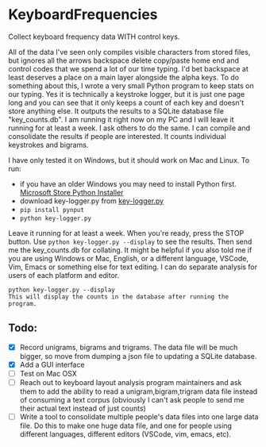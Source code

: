 # KeyboardFrequencies

Collect keyboard frequency data WITH control keys.

All of the data I've seen only compiles visible characters from stored files, but ignores all the arrows backspace delete copy/paste home end and control codes that we spend a lot of our time typing. I'd bet backspace at least deserves a place on a main layer alongside the alpha keys. 
To do something about this, I wrote a very small Python program to keep stats on our typing. Yes it is technically a keystroke logger, but it is just one page long and you can see that it only keeps a count of each key and doesn't store anything else. It outputs the results to a SQLite database file "key_counts.db".
I am running it right now on my PC and I will leave it running for at least a week. I ask others to do the same. I can compile and consolidate the results if people are interested.
It counts individual keystrokes and bigrams.

I have only tested it on Windows, but it should work on Mac and Linux.
To run:

- if you have an older Windows you may need to install Python first. [Microsoft Store Python Installer](https://apps.microsoft.com/detail/9nj46sx7x90p?activetab=pivot%3Aoverviewtab&rtc=1&hl=en-us&gl=US)
- download key-logger.py from [key-logger.py](https://github.com/PeterTheobald/KeyboardFrequencies/blob/main/key-logger.py)
- `pip install pynput`
- `python key-logger.py`

Leave it running for at least a week. When you're ready, press the STOP button. Use `python key-logger.py --display` to see the results. Then send me the key_counts.db for collating.
It might be helpful if you also told me if you are using Windows or Mac, English, or a different language, VSCode, Vim, Emacs or something else for text editing. I can do separate analysis for users of each platform and editor.

```
python key-logger.py --display
This will display the counts in the database after running the program.
```

## Todo:
- [x] Record unigrams, bigrams and trigrams. The data file will be much bigger, so move from dumping a json file to updating a SQLite database.
- [x] Add a GUI interface
- [ ] Test on Mac OSX
- [ ] Reach out to keyboard layout analysis program maintainers and ask them to add the ability to read a unigram,bigram,trigram data file instead of consuming a text corpus (obviously I can't ask people to send me their actual text instead of just counts)
- [ ] Write a tool to consolidate multiple people's data files into one large data file. Do this to make one huge data file, and one for people using different languages, different editors (VSCode, vim, emacs, etc).
